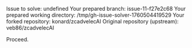 Issue to solve: undefined
Your prepared branch: issue-11-f27e2c68
Your prepared working directory: /tmp/gh-issue-solver-1760504419529
Your forked repository: konard/zcadvelecAI
Original repository (upstream): veb86/zcadvelecAI

Proceed.